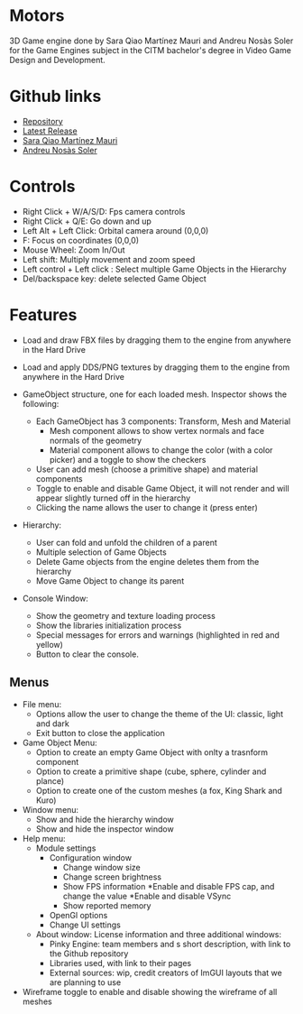 # Motors

3D Game engine done by Sara Qiao Martínez Mauri and Andreu Nosàs Soler for the Game Engines subject in the CITM bachelor's degree in Video Game Design and Development.

# Github links

* [Repository](https://github.com/lSara-MM/Pinky_Engine)
* [Latest Release](https://github.com/lSara-MM/Pinky_Engine/releases)
* [Sara Qiao Martínez Mauri](https://github.com/lSara-MM)
* [Andreu Nosàs Soler](https://github.com/AndyCubico)

# Controls

* Right Click + W/A/S/D: Fps camera controls
* Right Click + Q/E: Go down and up
* Left Alt + Left Click: Orbital camera around (0,0,0)
* F: Focus on coordinates (0,0,0)
* Mouse Wheel: Zoom In/Out
* Left shift: Multiply movement and zoom speed
* Left control + Left click : Select multiple Game Objects in the Hierarchy
* Del/backspace key: delete selected Game Object

# Features

* Load and draw FBX files by dragging them to the engine from anywhere in the Hard Drive
* Load and apply DDS/PNG textures by dragging them to the engine from anywhere in the Hard Drive
* GameObject structure, one for each loaded mesh. Inspector shows the following:
	* Each GameObject has 3 components: Transform, Mesh and Material
		* Mesh component allows to show vertex normals and face normals of the geometry
		* Material component allows to change the color (with a color picker) and a toggle to show the checkers
	* User can add mesh (choose a primitive shape) and material components
	* Toggle to enable and disable Game Object, it will not render and will appear slightly turned off in the hierarchy
	* Clicking the name allows the user to change it (press enter)
* Hierarchy:
	* User can fold and unfold the children of a parent
	* Multiple selection of Game Objects
	* Delete Game objects from the engine deletes them from the hierarchy
	* Move Game Object to change its parent

* Console Window:
	* Show the geometry and texture loading process
	* Show the libraries initialization process
	* Special messages for errors and warnings (highlighted in red and yellow)
	* Button to clear the console.
## Menus

* File menu:
	* Options allow the user to change the theme of the UI: classic, light and dark
	* Exit button to close the application
* Game Object Menu:
	* Option to create an empty Game Object with onlty a trasnform component
	* Option to create a primitive shape (cube, sphere, cylinder and plance)
	* Option to create one of the custom meshes (a fox, King Shark and Kuro)
* Window menu:
	* Show and hide the hierarchy window
	* Show and hide the inspector window
* Help menu:
	* Module settings
		* Configuration window
			* Change window size
			* Change screen brightness
			* Show FPS information
				*Enable and disable FPS cap, and change the value
				*Enable and disable VSync
			* Show reported memory
		* OpenGl options
		* Change UI settings
	* About window: License information and three additional windows:
		* Pinky Engine: team members and s short description, with link to the Github repository
		* Libraries used, with link to their pages
		* External sources: wip, credit creators of ImGUI layouts that we are planning to use 
* Wireframe toggle to enable and disable showing the wireframe of all meshes